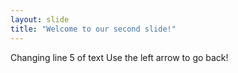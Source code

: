 ```yaml
---
layout: slide
title: "Welcome to our second slide!"
---
```

Changing line 5 of text
Use the left arrow to go back!
